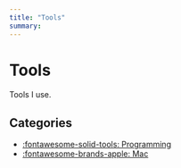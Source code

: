 ```yaml
---
title: "Tools"
summary: 
---
```


Tools
===

Tools I use.

Categories
---

- [:fontawesome-solid-tools: Programming](programming/index.md)
- [:fontawesome-brands-apple: Mac](mac/index.md)
